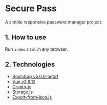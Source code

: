 # Secure Pass

A simple responsive password manager project.

## 1. How to use

Run `index.html` in any browser.

## 2. Technologies

- [Bootstrap v5.0.0-beta1](https://github.com/twbs/bootstrap)
- [Vue v2.6.12](https://github.com/vuejs/vue)
- [Crypto-js](https://github.com/brix/crypto-js)
- [Storage.js](https://github.com/joaoeymard/storage)
- [Export-from-json.js](https://github.com/zheeeng/export-from-json)
